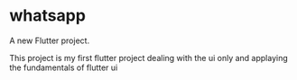 # whatsapp

A new Flutter project.

This project is my first flutter project dealing with the ui only 
and applaying the fundamentals of flutter ui
